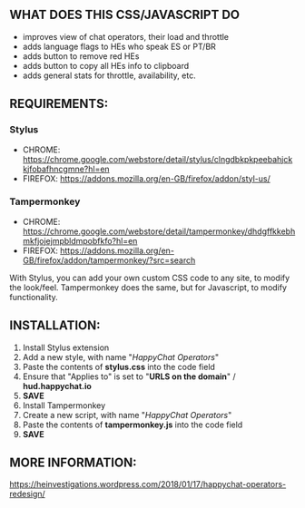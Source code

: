 ## WHAT DOES THIS CSS/JAVASCRIPT DO

- improves view of chat operators, their load and throttle
- adds language flags to HEs who speak ES or PT/BR
- adds button to remove red HEs
- adds button to copy all HEs info to clipboard
- adds general stats for throttle, availability, etc.


## REQUIREMENTS:

### Stylus 
- CHROME: https://chrome.google.com/webstore/detail/stylus/clngdbkpkpeebahjckkjfobafhncgmne?hl=en
- FIREFOX: https://addons.mozilla.org/en-GB/firefox/addon/styl-us/

### Tampermonkey
- CHROME: https://chrome.google.com/webstore/detail/tampermonkey/dhdgffkkebhmkfjojejmpbldmpobfkfo?hl=en
- FIREFOX: https://addons.mozilla.org/en-GB/firefox/addon/tampermonkey/?src=search

With Stylus, you can add your own custom CSS code to any site, to modify the look/feel.
Tampermonkey does the same, but for Javascript, to modify functionality.


## INSTALLATION:

1. Install Stylus extension
2. Add a new style, with name "_HappyChat Operators_"
3. Paste the contents of **stylus.css** into the code field
4. Ensure that "Applies to" is set to "**URLS on the domain**" / **hud.happychat.io**
5. **SAVE**
6. Install Tampermonkey
7. Create a new script, with name "_HappyChat Operators_"
8. Paste the contents of **tampermonkey.js** into the code field
9. **SAVE**

## MORE INFORMATION:
https://heinvestigations.wordpress.com/2018/01/17/happychat-operators-redesign/
